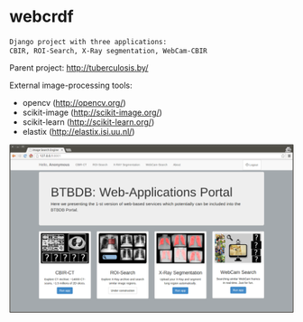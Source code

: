 webcrdf
=======
    Django project with three applications: 
    CBIR, ROI-Search, X-Ray segmentation, WebCam-CBIR

Parent project: http://tuberculosis.by/



External image-processing tools:
  - opencv (http://opencv.org/)
  - scikit-image (http://scikit-image.org/)
  - scikit-learn (http://scikit-learn.org/)
  - elastix (http://elastix.isi.uu.nl/)



![alt tag](mainpage.png)
